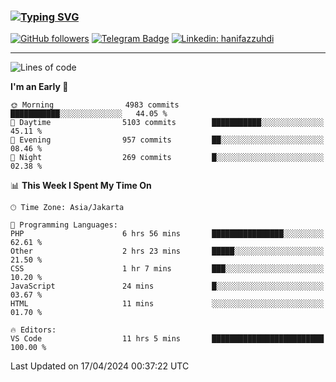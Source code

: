 ### [![Typing SVG](https://readme-typing-svg.herokuapp.com?font=lato&size=22&lines=Hi+There+👋)](https://git.io/typing-svg) 

[![GitHub followers](https://img.shields.io/github/followers/hanifazzuhdi?label=Follow&style=social)](https://github.com/hanifazzuhdi/?tab=follow) 
[![Telegram Badge](https://img.shields.io/badge/-hanif0198-blue?style=social&logo=telegram&link=https://www.t.me/hanif0198/)](https://www.t.me/hanif0198/) 
[![Linkedin: hanifazzuhdi](https://img.shields.io/badge/-hanifazzuhdi-blue?style=flat-square&logo=Linkedin&logoColor=white&link=https://www.linkedin.com/in/hanif-az-zuhdi-69688019b/)](https://www.linkedin.com/in/hanif-az-zuhdi-69688019b/) 

<hr/>

<!--START_SECTION:waka-->
![Lines of code](https://img.shields.io/badge/From%20Hello%20World%20I%27ve%20Written-51.7%20million%20lines%20of%20code-blue)

**I'm an Early 🐤** 

```text
🌞 Morning                4983 commits        ███████████░░░░░░░░░░░░░░   44.05 % 
🌆 Daytime                5103 commits        ███████████░░░░░░░░░░░░░░   45.11 % 
🌃 Evening                957 commits         ██░░░░░░░░░░░░░░░░░░░░░░░   08.46 % 
🌙 Night                  269 commits         █░░░░░░░░░░░░░░░░░░░░░░░░   02.38 % 
```


📊 **This Week I Spent My Time On** 

```text
🕑︎ Time Zone: Asia/Jakarta

💬 Programming Languages: 
PHP                      6 hrs 56 mins       ████████████████░░░░░░░░░   62.61 % 
Other                    2 hrs 23 mins       █████░░░░░░░░░░░░░░░░░░░░   21.50 % 
CSS                      1 hr 7 mins         ███░░░░░░░░░░░░░░░░░░░░░░   10.20 % 
JavaScript               24 mins             █░░░░░░░░░░░░░░░░░░░░░░░░   03.67 % 
HTML                     11 mins             ░░░░░░░░░░░░░░░░░░░░░░░░░   01.70 % 

🔥 Editors: 
VS Code                  11 hrs 5 mins       █████████████████████████   100.00 % 
```


 Last Updated on 17/04/2024 00:37:22 UTC
<!--END_SECTION:waka-->
